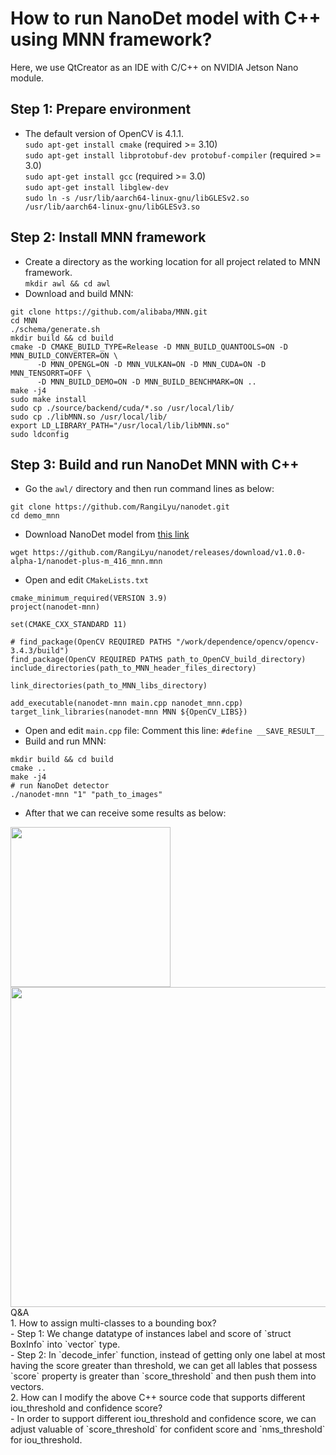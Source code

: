 # How to run NanoDet model with C++ using MNN framework?</br>
Here, we use QtCreator as an IDE with C/C++ on NVIDIA Jetson Nano module.</br>
## Step 1: Prepare environment</br>
- The default version of OpenCV is 4.1.1.</br>
`sudo apt-get install cmake` (required >= 3.10)</br>
`sudo apt-get install libprotobuf-dev protobuf-compiler` (required >= 3.0)</br>
`sudo apt-get install gcc` (required >= 3.0)</br>
`sudo apt-get install libglew-dev`</br>
`sudo ln -s /usr/lib/aarch64-linux-gnu/libGLESv2.so /usr/lib/aarch64-linux-gnu/libGLESv3.so`
## Step 2: Install MNN framework</br>
- Create a directory as the working location for all project related to MNN framework.</br>
```mkdir awl && cd awl```
- Download and build MNN:</br>
```
git clone https://github.com/alibaba/MNN.git
cd MNN
./schema/generate.sh
mkdir build && cd build
cmake -D CMAKE_BUILD_TYPE=Release -D MNN_BUILD_QUANTOOLS=ON -D MNN_BUILD_CONVERTER=ON \
      -D MNN_OPENGL=ON -D MNN_VULKAN=ON -D MNN_CUDA=ON -D MNN_TENSORRT=OFF \
      -D MNN_BUILD_DEMO=ON -D MNN_BUILD_BENCHMARK=ON ..
make -j4
sudo make install
sudo cp ./source/backend/cuda/*.so /usr/local/lib/
sudo cp ./libMNN.so /usr/local/lib/
export LD_LIBRARY_PATH="/usr/local/lib/libMNN.so"
sudo ldconfig
```
## Step 3: Build and run NanoDet MNN with C++</br>
- Go the `awl/` directory and then run command lines as below:</br>
```
git clone https://github.com/RangiLyu/nanodet.git
cd demo_mnn
```
- Download NanoDet model from [this link](https://github.com/RangiLyu/nanodet/releases/download/v1.0.0-alpha-1/nanodet-plus-m_416_mnn.mnn)</br> 
```
wget https://github.com/RangiLyu/nanodet/releases/download/v1.0.0-alpha-1/nanodet-plus-m_416_mnn.mnn
```
- Open and edit `CMakeLists.txt`</br>
```
cmake_minimum_required(VERSION 3.9)
project(nanodet-mnn)

set(CMAKE_CXX_STANDARD 11)

# find_package(OpenCV REQUIRED PATHS "/work/dependence/opencv/opencv-3.4.3/build")
find_package(OpenCV REQUIRED PATHS path_to_OpenCV_build_directory)
include_directories(path_to_MNN_header_files_directory)

link_directories(path_to_MNN_libs_directory)

add_executable(nanodet-mnn main.cpp nanodet_mnn.cpp)
target_link_libraries(nanodet-mnn MNN ${OpenCV_LIBS})
```
- Open and edit `main.cpp` file: Comment this line: `#define __SAVE_RESULT__`</br>
- Build and run MNN:</br>
```
mkdir build && cd build
cmake ..
make -j4
# run NanoDet detector
./nanodet-mnn "1" "path_to_images"
```
- After that we can receive some results as below:</br>
<img src="./results/out1.jpg" width="256"/>
<img src="./results/out3.jpg" width="512"/>
Q&A</br>
1. How to assign multi-classes to a bounding box?</br>
- Step 1: We change datatype of instances label and score of `struct BoxInfo` into `vector` type.</br>
- Step 2: In `decode_infer` function, instead of getting only one label at most having the score greater than threshold, we can get all lables that possess `score` property is greater than `score_threshold` and then push them into vectors.</br>
2. How can I modify the above C++ source code that supports different iou_threshold and confidence score?</br>
- In order to support different iou_threshold and confidence score, we can adjust valuable of `score_threshold` for confident score and `nms_threshold` for iou_threshold.</br>
